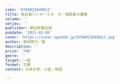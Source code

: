 ```yaml
---
isbn: '9784022649812'
title: 吸血鬼ハンター３８　Ｄ－暗殺者の要塞
volume: ''
series: ''
publisher: 朝日新聞出版
pubdate: '2021-02-05'
cover: 'https://cover.openbd.jp/9784022649812.jpg'
author: 菊地秀行／著
description: ''
price: '740'
genre: ''
target: 一般
format: 文庫
content: 日本文学、小説・物語

---
```

